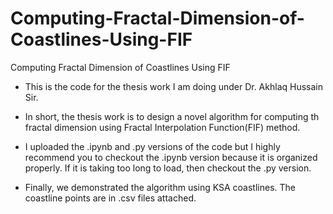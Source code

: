 # Computing-Fractal-Dimension-of-Coastlines-Using-FIF
Computing Fractal Dimension of Coastlines Using FIF

* This is the code for the thesis work I am doing under Dr. Akhlaq Hussain Sir.

* In short, the thesis work is to design a novel algorithm for computing th fractal dimension using Fractal Interpolation Function(FIF) method.

* I uploaded the .ipynb and .py versions of the code but I highly recommend you to checkout the .ipynb version because it is organized properly. If it is 
  taking too long to load, then checkout the .py version.

* Finally, we demonstrated the algorithm using KSA coastlines. The coastline points are in .csv files attached. 


